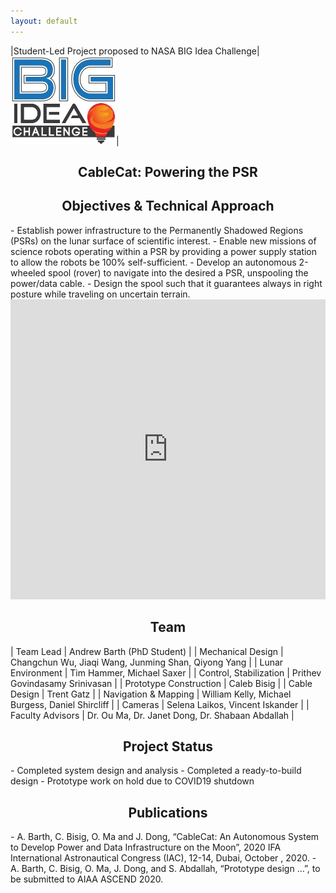 ```yaml
---
layout: default
---
```


|Student-Led Project proposed to NASA BIG Idea Challenge|![](/images/projects/cablecat/big_idea_icon.jpg)|

<h2 align="center"><b>CableCat: Powering the PSR</b></h2>

<h2 align="center">Objectives & Technical Approach</h2>
- Establish power infrastructure to the Permanently Shadowed Regions (PSRs) on the lunar surface of scientific interest.
- Enable new missions of science robots operating within a PSR by providing a power supply station to allow the robots be 100% self-sufficient.
- Develop an autonomous 2-wheeled spool (rover) to navigate into the desired a PSR, unspooling the power/data cable.
- Design the spool such that it guarantees always in right posture while traveling on uncertain terrain.

<iframe width="100%" height="480" src="https://www.youtube.com/embed/SQIqQC9Uh38" frameborder="0" allow="accelerometer; autoplay; encrypted-media; gyroscope; picture-in-picture" allowfullscreen></iframe>

<h2 align="center">Team</h2>

| Team Lead | Andrew Barth (PhD Student) |
| Mechanical Design | Changchun Wu, Jiaqi Wang, Junming Shan, Qiyong Yang |
| Lunar Environment | Tim Hammer, Michael Saxer |
| Control, Stabilization | Prithev Govindasamy Srinivasan |
| Prototype Construction | Caleb Bisig |
| Cable Design | Trent Gatz |
| Navigation & Mapping | William Kelly, Michael Burgess, Daniel Shircliff |
| Cameras | Selena Laikos, Vincent Iskander |
| Faculty Advisors | Dr. Ou Ma, Dr. Janet Dong, Dr. Shabaan Abdallah |


<h2 align="center">Project Status</h2>
- Completed system design and analysis
- Completed a ready-to-build design
- Prototype work on hold due to COVID19 shutdown

<h2 align="center">Publications</h2>
- A. Barth, C. Bisig, O. Ma and J. Dong, “CableCat: An Autonomous System to Develop Power and Data Infrastructure on the Moon”, 2020 IFA International Astronautical Congress (IAC), 12-14, Dubai, October , 2020.
- A. Barth, C. Bisig, O. Ma, J. Dong, and S. Abdallah, “Prototype design …”, to be submitted to AIAA ASCEND 2020.

